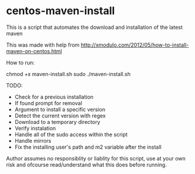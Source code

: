 centos-maven-install
====================

This is a script that automates the download and installation of the latest maven 

This was made with help from http://xmodulo.com/2012/05/how-to-install-maven-on-centos.html

How to run:

chmod +x maven-install.sh
sudo ./maven-install.sh

TODO: 
  - Check for a previous installation
   - If found prompt for removal
  - Argument to install a specific version
  - Detect the current version with regex 
  - Download to a temporary directory
  - Verify instalation
  - Handle all of the sudo access within the script
  - Handle mirrors
  - Fix the installing user's path and m2 variable after the install

Author assumes no responsiblity or liablity for this script, use at your own risk and ofcourse read/understand what this does before running.
